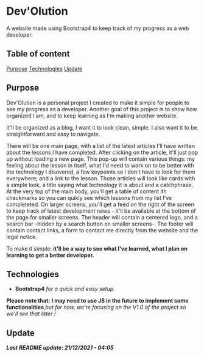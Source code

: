 # Dev'Olution

A website made using Bootstrap4 to keep track of my progress as a web developer.

## Table of content

[Purpose](#purpose)
[Technologies](#technologies)
[Update](#update)

## Purpose

Dev'Olution is a personal project I created to make it simple for people to see my progress as a developer.
Another goal of this project is to show how organized I am, and to keep learning as I'm making another website.

It'll be organized as a blog, I want it to look clean, simple. I also want it to be straightforward and easy to navigate.

There will be one main page, with a list of the latest articles I'll have written about the lessons I have completed. After clicking on the article, it'll just pop up without loading a new page. This pop-up will contain various things: my feeling about the lesson in itself, what I'd need to work on to be better with the technology I disovered, a few keypoints so I don't have to look for them everywhere; and a link to the lesson.
Those articles will look like cards with a simple look, a title saying what technology it is about and a catchphrase.
At the very top of the main body, you'll get a table of content ith checkmarks so you can quikly see which lessons from my list I've completeted.
On larger screens, you'll get a feed on the right of the screen to keep track of latest development news - it'll be available at the bottom of the page for smaller screens.
The header will contain a centered logo, and a search bar -hidden by a search button on smaller screens-.
The footer will contain contact links, a form to contact me directly from the website and the legal notice.

To make it simple: **it'll be a way to see what I've learned, what I plan on learning to get a better developer.**

## Technologies

- **Bootstrap4** _for a quick and easy setup._

**Please note that:**
**I may need to use JS in the future to implement some functionalities**,_but for now, we're focusing on the V1.0 of the project so we'll see that later !_

## Update

**_Last README update: 21/12/2021 - 04:05_**
